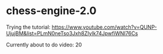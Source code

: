 # chess-engine-2.0

Trying the tutorial: https://www.youtube.com/watch?v=QUNP-UjujBM&list=PLmN0neTso3Jxh8ZIylk74JpwfiWNI76Cs

Currently about to do video: 20
